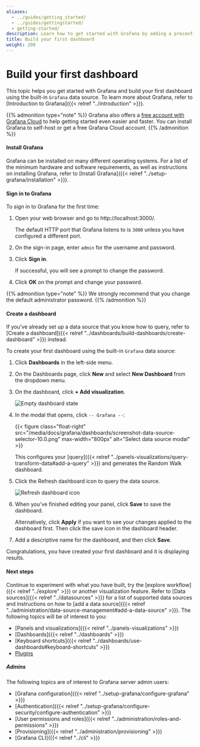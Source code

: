```yaml
---
aliases:
  - ../guides/getting_started/
  - ../guides/gettingstarted/
  - getting-started/
description: Learn how to get started with Grafana by adding a preconfigured dashboard.
title: Build your first dashboard
weight: 200
---
```


# Build your first dashboard

This topic helps you get started with Grafana and build your first dashboard using the built-in `Grafana` data source. To learn more about Grafana, refer to [Introduction to Grafana]({{< relref "../introduction" >}}).

{{% admonition type="note" %}}
Grafana also offers a [free account with Grafana Cloud](/signup/cloud/connect-account?pg=gsdocs) to help getting started even easier and faster. You can install Grafana to self-host or get a free Grafana Cloud account.
{{% /admonition %}}

#### Install Grafana

Grafana can be installed on many different operating systems. For a list of the minimum hardware and software requirements, as well as instructions on installing Grafana, refer to [Install Grafana]({{< relref "../setup-grafana/installation" >}}).

#### Sign in to Grafana

To sign in to Grafana for the first time:

1. Open your web browser and go to http://localhost:3000/.

   The default HTTP port that Grafana listens to is `3000` unless you have configured a different port.

1. On the sign-in page, enter `admin` for the username and password.
1. Click **Sign in**.

   If successful, you will see a prompt to change the password.

1. Click **OK** on the prompt and change your password.

{{% admonition type="note" %}}
We strongly recommend that you change the default administrator password.
{{% /admonition %}}

#### Create a dashboard

If you've already set up a data source that you know how to query, refer to [Create a dashboard]({{< relref "../dashboards/build-dashboards/create-dashboard" >}}) instead.

To create your first dashboard using the built-in `Grafana` data source:

1. Click **Dashboards** in the left-side menu.
1. On the Dashboards page, click **New** and select **New Dashboard** from the dropdown menu.
1. On the dashboard, click **+ Add visualization**.

   ![Empty dashboard state](/media/docs/grafana/dashboards/empty-dashboard-9.5.png)

1. In the modal that opens, click `-- Grafana --`:

   {{< figure class="float-right"  src="/media/docs/grafana/dashboards/screenshot-data-source-selector-10.0.png" max-width="800px" alt="Select data source modal" >}}

   This configures your [query]({{< relref "../panels-visualizations/query-transform-data#add-a-query" >}}) and generates the Random Walk dashboard.

1. Click the Refresh dashboard icon to query the data source.

   ![Refresh dashboard icon](/media/docs/grafana/dashboards/screenshot-refresh-dashboard-9.5.png)

1. When you've finished editing your panel, click **Save** to save the dashboard.

   Alternatively, click **Apply** if you want to see your changes applied to the dashboard first. Then click the save icon in the dashboard header.

1. Add a descriptive name for the dashboard, and then click **Save**.

Congratulations, you have created your first dashboard and it is displaying results.

#### Next steps

Continue to experiment with what you have built, try the [explore workflow]({{< relref "../explore" >}}) or another visualization feature. Refer to [Data sources]({{< relref "../datasources" >}}) for a list of supported data sources and instructions on how to [add a data source]({{< relref "../administration/data-source-management#add-a-data-source" >}}). The following topics will be of interest to you:

- [Panels and visualizations]({{< relref "../panels-visualizations" >}})
- [Dashboards]({{< relref "../dashboards" >}})
- [Keyboard shortcuts]({{< relref "../dashboards/use-dashboards#keyboard-shortcuts" >}})
- [Plugins](/grafana/plugins?orderBy=weight&direction=asc)

##### Admins

The following topics are of interest to Grafana server admin users:

- [Grafana configuration]({{< relref "../setup-grafana/configure-grafana" >}})
- [Authentication]({{< relref "../setup-grafana/configure-security/configure-authentication" >}})
- [User permissions and roles]({{< relref "../administration/roles-and-permissions" >}})
- [Provisioning]({{< relref "../administration/provisioning" >}})
- [Grafana CLI]({{< relref "../cli" >}})
